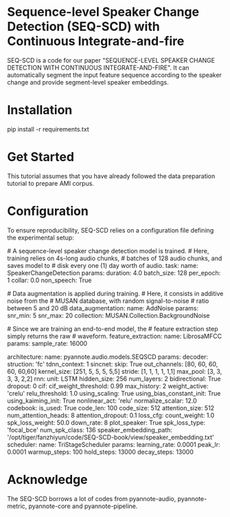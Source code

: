 # Sequence-level Speaker Change Detection (SEQ-SCD) with Continuous Integrate-and-fire
SEQ-SCD is a code for our paper "SEQUENCE-LEVEL SPEAKER CHANGE DETECTION WITH CONTINUOUS INTEGRATE-AND-FIRE". It can automatically segment the input feature sequence according to the speaker change and provide segment-level speaker embeddings.

# Installation
pip install -r requirements.txt

# Get Started
This tutorial assumes that you have already followed the data preparation tutorial to prepare AMI corpus. 

# Configuration
To ensure reproducibility, SEQ-SCD relies on a configuration file defining the experimental setup:

\# A sequence-level speaker change detection model is trained. 
\# Here, training relies on 4s-long audio chunks,
\# batches of 128 audio chunks, and saves model to
\# disk every one (1) day worth of audio.
task:
   name: SpeakerChangeDetection
   params:
      duration: 4.0
      batch_size: 128
      per_epoch: 1
      collar: 0.0
      non_speech: True

\# Data augmentation is applied during training.
\# Here, it consists in additive noise from the
\# MUSAN database, with random signal-to-noise
\# ratio between 5 and 20 dB
data_augmentation:
   name: AddNoise
   params:
      snr_min: 5
      snr_max: 20
      collection: MUSAN.Collection.BackgroundNoise

\# Since we are training an end-to-end model, the
\# feature extraction step simply returns the raw
\# waveform.
feature_extraction:
   name: LibrosaMFCC
   params:
      sample_rate: 16000

architecture:
   name: pyannote.audio.models.SEQSCD
   params:
      decoder:
         struction: 'fc'
         tdnn_context: 1
      sincnet:
         skip: True
         out_channels: [80, 60, 60, 60, 60,60]
         kernel_size: [251, 5, 5, 5, 5,5]
         stride: [1, 1, 1, 1, 1,1]
         max_pool: [3, 3, 3, 3, 2,2]
      rnn:
         unit: LSTM
         hidden_size: 256
         num_layers: 2
         bidirectional: True
         dropout: 0
      cif:
         cif_weight_threshold: 0.99
         max_history: 2
         weight_active: 'crelu'
         relu_threshold: 1.0
         using_scaling: True
         using_bias_constant_init: True
         using_kaiming_init: True
         nonlinear_act: 'relu'
         normalize_scalar: 12.0
      codebook:
         is_used: True
         code_len: 100
         code_size: 512
         attention_size: 512
         num_attention_heads: 8
         attention_dropout: 0.1
      loss_cfg:
         count_weight: 1.0
         spk_loss_weight: 50.0
         down_rate: 8
         plot_speaker: True
         spk_loss_type: 'focal_bce'
         num_spk_class: 136
         speaker_embedding_path: '/opt/tiger/fanzhiyun/code/SEQ-SCD-book/view/speaker_embedding.txt'
scheduler:
  name: TriStageScheduler
  params:
     learning_rate: 0.0001
     peak_lr: 0.0001
     warmup_steps: 100
     hold_steps: 13000
     decay_steps: 13000

# Acknowledge
The SEQ-SCD borrows a lot of codes from pyannote-audio, pyannote-metric, pyannote-core and pyannote-pipeline.
